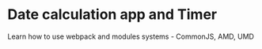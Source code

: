 # Date calculation app and Timer

Learn how to use webpack and modules systems - CommonJS, AMD, UMD
